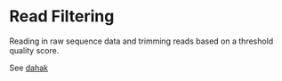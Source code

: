 # Read Filtering

Reading in raw sequence data and trimming reads
based on a threshold quality score.

See [dahak](https://github.com/dahak-metagenomics/dahak/tree/master/workflows/read_filtering)

